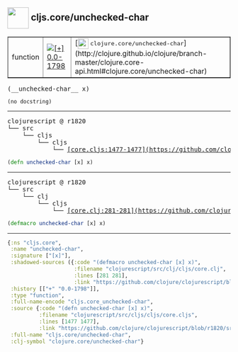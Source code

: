 ## <img width="48px" valign="middle" src="http://i.imgur.com/Hi20huC.png"> cljs.core/unchecked-char

 <table border="1">
<tr>
<td>function</td>
<td><a href="https://github.com/cljsinfo/api-refs/tree/0.0-1798"><img valign="middle" alt="[+] 0.0-1798" src="https://img.shields.io/badge/+-0.0--1798-lightgrey.svg"></a> </td>
<td>
[<img height="24px" valign="middle" src="http://i.imgur.com/1GjPKvB.png"> <samp>clojure.core/unchecked-char</samp>](http://clojure.github.io/clojure/branch-master/clojure.core-api.html#clojure.core/unchecked-char)
</td>
</tr>
</table>

 <samp>
(__unchecked-char__ x)<br>
</samp>

```
(no docstring)
```

---

 <pre>
clojurescript @ r1820
└── src
    └── cljs
        └── cljs
            └── <ins>[core.cljs:1477-1477](https://github.com/clojure/clojurescript/blob/r1820/src/cljs/cljs/core.cljs#L1477-L1477)</ins>
</pre>

```clj
(defn unchecked-char [x] x)
```


---

 <pre>
clojurescript @ r1820
└── src
    └── clj
        └── cljs
            └── <ins>[core.clj:281-281](https://github.com/clojure/clojurescript/blob/r1820/src/clj/cljs/core.clj#L281-L281)</ins>
</pre>

```clj
(defmacro unchecked-char [x] x)
```

---

```clj
{:ns "cljs.core",
 :name "unchecked-char",
 :signature ["[x]"],
 :shadowed-sources ({:code "(defmacro unchecked-char [x] x)",
                     :filename "clojurescript/src/clj/cljs/core.clj",
                     :lines [281 281],
                     :link "https://github.com/clojure/clojurescript/blob/r1820/src/clj/cljs/core.clj#L281-L281"}),
 :history [["+" "0.0-1798"]],
 :type "function",
 :full-name-encode "cljs.core_unchecked-char",
 :source {:code "(defn unchecked-char [x] x)",
          :filename "clojurescript/src/cljs/cljs/core.cljs",
          :lines [1477 1477],
          :link "https://github.com/clojure/clojurescript/blob/r1820/src/cljs/cljs/core.cljs#L1477-L1477"},
 :full-name "cljs.core/unchecked-char",
 :clj-symbol "clojure.core/unchecked-char"}

```
